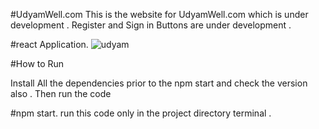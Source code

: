 #UdyamWell.com
This is the website for UdyamWell.com which is under development .
Register and Sign in Buttons are under development .

#react Application.
![udyam](https://github.com/Shivam9456Singh/udyamwell.com/assets/113454708/a7830b58-da98-4003-bb08-5128e71b9e4a)

#How to Run 

Install All the dependencies prior to the npm start and check the version also .
Then run the code

#npm start.
run this code only in the project directory terminal .

